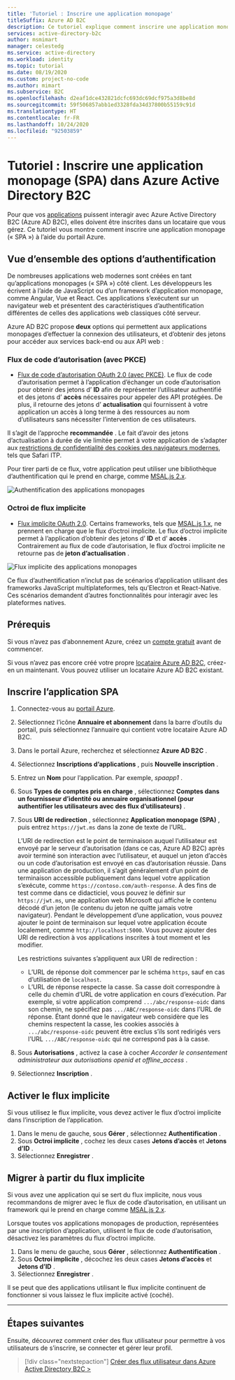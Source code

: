 ```yaml
---
title: 'Tutoriel : Inscrire une application monopage'
titleSuffix: Azure AD B2C
description: Ce tutoriel explique comment inscrire une application monopage (SPA) dans Azure Active Directory B2C à l’aide du portail Azure.
services: active-directory-b2c
author: msmimart
manager: celestedg
ms.service: active-directory
ms.workload: identity
ms.topic: tutorial
ms.date: 08/19/2020
ms.custom: project-no-code
ms.author: mimart
ms.subservice: B2C
ms.openlocfilehash: d2eaf1dce432821dcfc693dc69dcf975a3d8be8d
ms.sourcegitcommit: 59f506857abb1ed3328fda34d37800b55159c91d
ms.translationtype: HT
ms.contentlocale: fr-FR
ms.lasthandoff: 10/24/2020
ms.locfileid: "92503859"
---
```

# <a name="tutorial-register-a-single-page-application-spa-in-azure-active-directory-b2c"></a>Tutoriel : Inscrire une application monopage (SPA) dans Azure Active Directory B2C

Pour que vos [applications](application-types.md) puissent interagir avec Azure Active Directory B2C (Azure AD B2C), elles doivent être inscrites dans un locataire que vous gérez. Ce tutoriel vous montre comment inscrire une application monopage (« SPA ») à l’aide du portail Azure.

## <a name="overview-of-authentication-options"></a>Vue d’ensemble des options d’authentification

De nombreuses applications web modernes sont créées en tant qu’applications monopages (« SPA ») côté client. Les développeurs les écrivent à l’aide de JavaScript ou d’un framework d’application monopage, comme Angular, Vue et React. Ces applications s’exécutent sur un navigateur web et présentent des caractéristiques d’authentification différentes de celles des applications web classiques côté serveur.

Azure AD B2C propose **deux** options qui permettent aux applications monopages d’effectuer la connexion des utilisateurs, et d’obtenir des jetons pour accéder aux services back-end ou aux API web :

### <a name="authorization-code-flow-with-pkce"></a>Flux de code d’autorisation (avec PKCE)
- [Flux de code d’autorisation OAuth 2.0 (avec PKCE)](./authorization-code-flow.md). Le flux de code d’autorisation permet à l’application d’échanger un code d’autorisation pour obtenir des jetons d’ **ID** afin de représenter l’utilisateur authentifié et des jetons d’ **accès** nécessaires pour appeler des API protégées. De plus, il retourne des jetons d’ **actualisation** qui fournissent à votre application un accès à long terme à des ressources au nom d’utilisateurs sans nécessiter l’intervention de ces utilisateurs. 

Il s’agit de l’approche **recommandée** . Le fait d’avoir des jetons d’actualisation à durée de vie limitée permet à votre application de s’adapter aux [restrictions de confidentialité des cookies des navigateurs modernes](../active-directory/develop/reference-third-party-cookies-spas.md), tels que Safari ITP.

Pour tirer parti de ce flux, votre application peut utiliser une bibliothèque d’authentification qui le prend en charge, comme [MSAL.js 2.x](https://github.com/Azure-Samples/ms-identity-b2c-javascript-spa). 

![Authentification des applications monopages](./media/tutorial-single-page-app/spa-app-auth.svg)

### <a name="implicit-grant-flow"></a>Octroi de flux implicite
- [Flux implicite OAuth 2.0](implicit-flow-single-page-application.md). Certains frameworks, tels que [MSAL.js 1.x](https://github.com/Azure-Samples/active-directory-b2c-javascript-msal-singlepageapp), ne prennent en charge que le flux d’octroi implicite. Le flux d’octroi implicite permet à l’application d’obtenir des jetons d’ **ID** et d’ **accès** . Contrairement au flux de code d’autorisation, le flux d’octroi implicite ne retourne pas de **jeton d’actualisation** . 

![Flux implicite des applications monopages](./media/tutorial-single-page-app/spa-app.svg)

Ce flux d’authentification n’inclut pas de scénarios d’application utilisant des frameworks JavaScript multiplateformes, tels qu’Electron et React-Native. Ces scénarios demandent d’autres fonctionnalités pour interagir avec les plateformes natives.

## <a name="prerequisites"></a>Prérequis

Si vous n’avez pas d’abonnement Azure, créez un [compte gratuit](https://azure.microsoft.com/free/?WT.mc_id=A261C142F) avant de commencer.

Si vous n’avez pas encore créé votre propre [locataire Azure AD B2C](tutorial-create-tenant.md), créez-en un maintenant. Vous pouvez utiliser un locataire Azure AD B2C existant.

## <a name="register-the-spa-application"></a>Inscrire l’application SPA

1. Connectez-vous au [portail Azure](https://portal.azure.com).
1. Sélectionnez l’icône **Annuaire et abonnement** dans la barre d’outils du portail, puis sélectionnez l’annuaire qui contient votre locataire Azure AD B2C.
1. Dans le portail Azure, recherchez et sélectionnez **Azure AD B2C** .
1. Sélectionnez **Inscriptions d’applications** , puis **Nouvelle inscription** .
1. Entrez un **Nom** pour l’application. Par exemple, *spaapp1* .
1. Sous **Types de comptes pris en charge** , sélectionnez **Comptes dans un fournisseur d’identité ou annuaire organisationnel (pour authentifier les utilisateurs avec des flux d’utilisateurs)** .
1. Sous **URI de redirection** , sélectionnez **Application monopage (SPA)** , puis entrez `https://jwt.ms` dans la zone de texte de l’URL.

    L’URI de redirection est le point de terminaison auquel l’utilisateur est envoyé par le serveur d’autorisation (dans ce cas, Azure AD B2C) après avoir terminé son interaction avec l’utilisateur, et auquel un jeton d’accès ou un code d’autorisation est envoyé en cas d’autorisation réussie. Dans une application de production, il s’agit généralement d’un point de terminaison accessible publiquement dans lequel votre application s’exécute, comme `https://contoso.com/auth-response`. À des fins de test comme dans ce didacticiel, vous pouvez le définir sur `https://jwt.ms`, une application web Microsoft qui affiche le contenu décodé d’un jeton (le contenu du jeton ne quitte jamais votre navigateur). Pendant le développement d’une application, vous pouvez ajouter le point de terminaison sur lequel votre application écoute localement, comme `http://localhost:5000`. Vous pouvez ajouter des URI de redirection à vos applications inscrites à tout moment et les modifier.

    Les restrictions suivantes s’appliquent aux URI de redirection :

    * L’URL de réponse doit commencer par le schéma `https`, sauf en cas d’utilisation de `localhost`.
    * L’URL de réponse respecte la casse. Sa casse doit correspondre à celle du chemin d’URL de votre application en cours d’exécution. Par exemple, si votre application comprend `.../abc/response-oidc` dans son chemin, ne spécifiez pas `.../ABC/response-oidc` dans l’URL de réponse. Étant donné que le navigateur web considère que les chemins respectent la casse, les cookies associés à `.../abc/response-oidc` peuvent être exclus s’ils sont redirigés vers l’URL `.../ABC/response-oidc` qui ne correspond pas à la casse.

1. Sous **Autorisations** , activez la case à cocher *Accorder le consentement administrateur aux autorisations openid et offline_access* .
1. Sélectionnez **Inscription** .


## <a name="enable-the-implicit-flow"></a>Activer le flux implicite
Si vous utilisez le flux implicite, vous devez activer le flux d’octroi implicite dans l’inscription de l’application.

1. Dans le menu de gauche, sous **Gérer** , sélectionnez **Authentification** .
1. Sous **Octroi implicite** , cochez les deux cases **Jetons d’accès** et **Jetons d’ID** .
1. Sélectionnez **Enregistrer** .

## <a name="migrate-from-the-implicit-flow"></a>Migrer à partir du flux implicite

Si vous avez une application qui se sert du flux implicite, nous vous recommandons de migrer avec le flux de code d’autorisation, en utilisant un framework qui le prend en charge comme [MSAL.js 2.x](https://github.com/AzureAD/microsoft-authentication-library-for-js/tree/dev/lib/msal-browser).

Lorsque toutes vos applications monopages de production, représentées par une inscription d’application, utilisent le flux de code d’autorisation, désactivez les paramètres du flux d’octroi implicite. 

1. Dans le menu de gauche, sous **Gérer** , sélectionnez **Authentification** .
1. Sous **Octroi implicite** , décochez les deux cases **Jetons d’accès** et **Jetons d’ID** .
1. Sélectionnez **Enregistrer** .

Il se peut que des applications utilisant le flux implicite continuent de fonctionner si vous laissez le flux implicite activé (coché).

* * *

## <a name="next-steps"></a>Étapes suivantes

Ensuite, découvrez comment créer des flux utilisateur pour permettre à vos utilisateurs de s’inscrire, se connecter et gérer leur profil.

> [!div class="nextstepaction"]
> [Créer des flux utilisateur dans Azure Active Directory B2C >](tutorial-create-user-flows.md)
